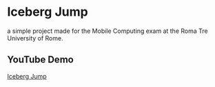 # Iceberg Jump
a simple project made for the Mobile Computing exam at the Roma Tre University of Rome.

## YouTube Demo
[Iceberg Jump](https://youtu.be/2gVfjuNw8AA)
